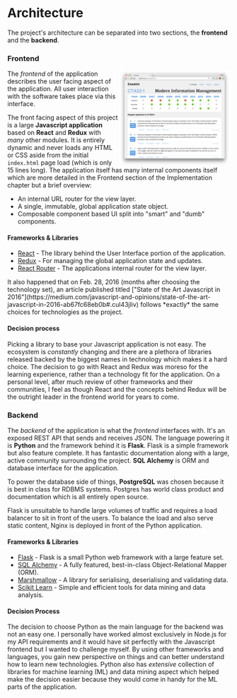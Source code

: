 # Architecture
The project's architecture can be separated into two sections, the **frontend** and the **backend**.

### Frontend
<img src="assets/frontend.png" style="width: 50%; float: right;" />

The *frontend* of the application describes the user facing aspect of the application. All user interaction with the software takes place via this interface.

The front facing aspect of this project is a large **Javascript application** based on **React** and **Redux** with *many* other modules. It is entirely dynamic and never loads any HTML or CSS aside from the initial `index.html` page load (which is only 15 lines long). The application itself has many internal components itself which are more detailed in the Frontend section of the Implementation chapter but a brief overview:

* An internal URL router for the view layer.
* A single, immutable, global application state object.
* Composable component based UI split into "smart" and "dumb" components.

#### Frameworks & Libraries
* [React](http://facebook.github.io/react/) - The library behind the User Interface portion of the application.
* [Redux](http://redux.js.org/) - For managing the global application state and updates.
* [React Router](https://github.com/reactjs/react-router) - The applications internal router for the view layer.

<aside>It also happened that on Feb. 28, 2016 (months after choosing the technology set), an article published titled ["State of the Art Javascript in 2016"](https://medium.com/javascript-and-opinions/state-of-the-art-javascript-in-2016-ab67fc68eb0b#.cul43jliv) follows *exactly* the same choices for technologies as the project.</aside>

#### Decision process
Picking a library to base your Javascript application is not easy. The ecosystem is *constantly* changing and there are a plethora of libraries released backed by the biggest names in technology which makes it a hard choice. The decision to go with React and Redux was moreso for the learning experience, rather than a technology fit for the application. On a personal level, after much review of other frameworks and their communities, I feel as though React and the concepts behind Redux will be the outright leader in the frontend world for years to come.

### Backend
The *backend* of the application is what the *frontend* interfaces with. It's an exposed REST API that sends and receives JSON. The language powering it is **Python** and the framework behind it is **Flask**. Flask is a simple framework but also feature complete. It has fantastic documentation along with a large, active community surrounding the project. **SQL Alchemy** is ORM and database interface for the application.

To power the database side of things, **PostgreSQL** was chosen because it is best in class for RDBMS systems. Postgres has world class product and documentation which is all entirely open source.

Flask is unsuitable to handle large volumes of traffic and requires a load balancer to sit in front of the users. To balance the load and also serve static content, Nginx is deployed in front of the Python application.

#### Frameworks & Libraries
* [Flask](http://flask.pocoo.org) - Flask is a small Python web framework with a large feature set.
* [SQL Alchemy](http://sqlalchemy.org) - A fully featured, best-in-class Object-Relational Mapper (ORM). 
* [Marshmallow](http://marshmallow.pocoo.org) - A library for serialising, deserialising and validating data.
* [Scikit Learn](http://scikit-learn.org) - Simple and efficient tools for data mining and data analysis.

#### Decision Process
The decision to choose Python as the main language for the backend was not an easy one. I personally have worked almost exclusively in Node.js for my API requirements and it would have sit perfectly with the Javascript frontend but I wanted to challenge myself. By using other frameworks and languages, you gain new perspective on things and can better understand how to learn new technologies. Python also has *extensive* collection of libraries for machine learning (ML) and data mining aspect which helped make the decision easier because they would come in handy for the ML parts of the application.